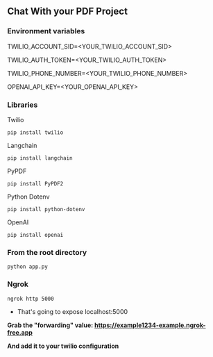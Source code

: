 ## Chat With your PDF Project ##

### Environment variables
TWILIO_ACCOUNT_SID=<YOUR_TWILIO_ACCOUNT_SID>

TWILIO_AUTH_TOKEN=<YOUR_TWILIO_AUTH_TOKEN>

TWILIO_PHONE_NUMBER=<YOUR_TWILIO_PHONE_NUMBER>

OPENAI_API_KEY=<YOUR_OPENAI_API_KEY>

### Libraries
Twilio

```pip install twilio```

Langchain

```pip install langchain```

PyPDF

```pip install PyPDF2```

Python Dotenv

```pip install python-dotenv```

OpenAI

```pip install openai```


### From the root directory

```python app.py```


### Ngrok

```ngrok http 5000```

- That's going to expose localhost:5000

**Grab the "forwarding" value: https://example1234-example.ngrok-free.app**

**And add it to your twilio configuration**




